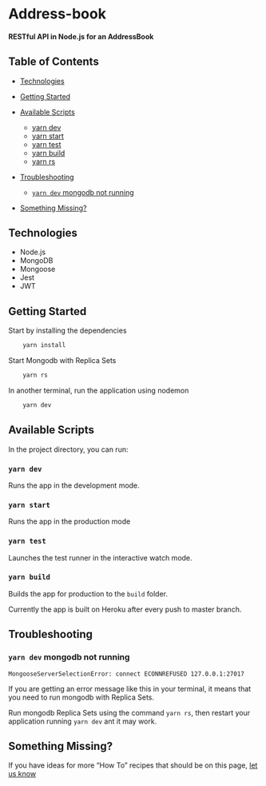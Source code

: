 # Address-book

#### RESTful API in Node.js for an AddressBook



## Table of Contents
- [Technologies](#technologies)
- [Getting Started](#getting-started)
- [Available Scripts](#available-scripts)
  - [yarn dev](#yarn-dev)
  - [yarn start](#yarn-start)
  - [yarn test](#yarn-test)
  - [yarn build](#yarn-build)
  - [yarn rs](#yarn-rs)

- [Troubleshooting](#troubleshooting-1)
  - [`yarn dev` mongodb not running](#yarn-dev-mongodb-not-running)
- [Something Missing?](#something-missing)

## Technologies
- Node.js
- MongoDB
- Mongoose
- Jest
- JWT

## Getting Started

Start by installing the dependencies 

```bash 
    yarn install
```

Start Mongodb with Replica Sets

```bash 
    yarn rs
```

In another terminal, run the application using nodemon

```bash 
    yarn dev
```


## Available Scripts

In the project directory, you can run:

### `yarn dev`

Runs the app in the development mode.<br>

### `yarn start`

Runs the app in the production mode<br>

### `yarn test`

Launches the test runner in the interactive watch mode.<br>

### `yarn build`

Builds the app for production to the `build` folder.<br>

Currently the app is built on Heroku after every push to master branch.

## Troubleshooting

### `yarn dev` mongodb not running

`MongooseServerSelectionError: connect ECONNREFUSED 127.0.0.1:27017` <br>

If you are getting an error message like this in your terminal, it means that you need to run mongodb with Replica Sets. <br>

Run mongodb Replica Sets using the command `yarn rs`, then restart your application running `yarn dev` ant it may work.

## Something Missing?

If you have ideas for more “How To” recipes that should be on this page, [let us know](https://github.com/renatohlf/bethehero-backend)
